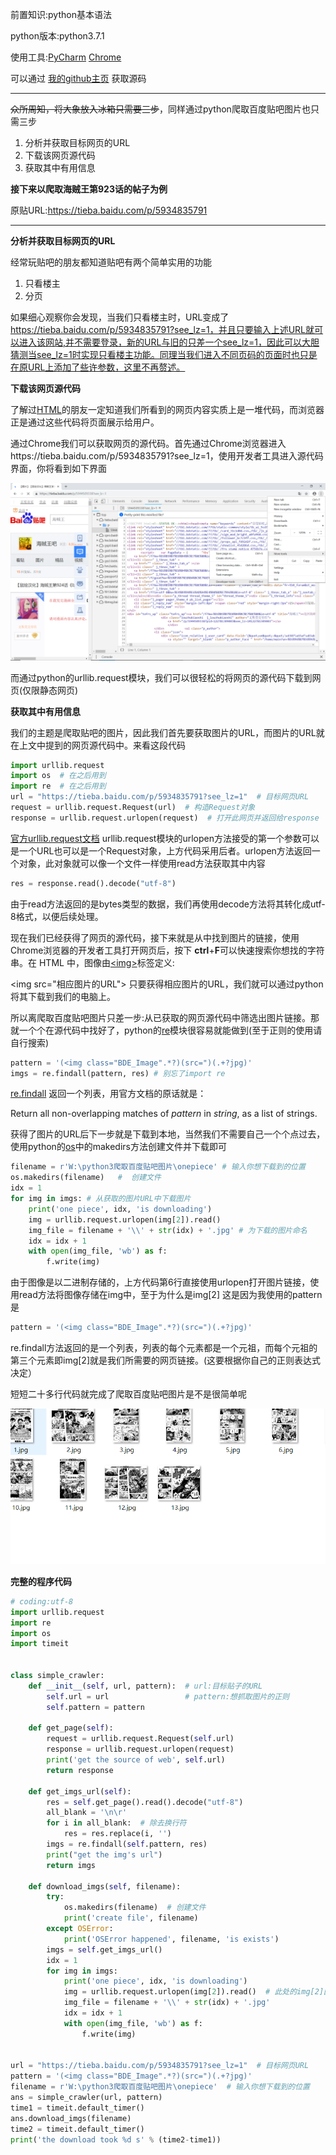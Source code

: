 前置知识:python基本语法

python版本:python3.7.1 

使用工具:[PyCharm](https://baike.baidu.com/item/PyCharm/8143824?fr=aladdin)  [Chrome](https://baike.baidu.com/item/Google%20Chrome/5638378?fromtitle=Chrome&fromid=5633839) 

可以通过 [我的github主页](https://github.com/showmetheflowers/learn_python_crawler) 获取源码

---

~~众所周知，将大象放入冰箱只需要三步~~，同样通过python爬取百度贴吧图片也只需三步

1. 分析并获取目标网页的URL
2. 下载该网页源代码
3. 获取其中有用信息

**接下来以爬取海贼王第923话的帖子为例**

原贴URL:https://tieba.baidu.com/p/5934835791

---

**分析并获取目标网页的URL**

经常玩贴吧的朋友都知道贴吧有两个简单实用的功能

1. 只看楼主
2. 分页   

如果细心观察你会发现，当我们只看楼主时，URL变成了 https://tieba.baidu.com/p/5934835791?see_lz=1，并且只要输入上述URL就可以进入该网站,并不需要登录，新的URL与旧的只差一个see_lz=1，因此可以大胆猜测当see_lz=1时实现只看楼主功能。同理当我们进入不同页码的页面时也只是在原URL上添加了些许参数，这里不再赘述。

**下载该网页源代码**

了解过[HTML](http://www.runoob.com/html/html-tutorial.html)的朋友一定知道我们所看到的网页内容实质上是一堆代码，而浏览器正是通过这些代码将页面展示给用户。

通过Chrome我们可以获取网页的源代码。首先通过Chrome浏览器进入https://tieba.baidu.com/p/5934835791?see_lz=1，使用开发者工具进入源代码界面，你将看到如下界面

![py_1_1](static/py_1_1.jpg)

而通过python的urllib.request模块，我们可以很轻松的将网页的源代码下载到网页(仅限静态网页)

**获取其中有用信息**

我们的主题是爬取贴吧的图片，因此我们首先要获取图片的URL，而图片的URL就在上文中提到的网页源代码中。来看这段代码

```python
import urllib.request
import os  # 在之后用到
import re  # 在之后用到
url = "https://tieba.baidu.com/p/5934835791?see_lz=1"  # 目标网页URL
request = urllib.request.Request(url)  # 构造Request对象
response = urllib.request.urlopen(request)  # 打开此网页并返回给response
```

[官方urllib.request文档](https://docs.python.org/3.7/library/urllib.request.html?highlight=urllib%20request#module-urllib.request) urllib.request模块的urlopen方法接受的第一个参数可以是一个URL也可以是一个Request对象，上方代码采用后者。urlopen方法返回一个对象，此对象就可以像一个文件一样使用read方法获取其中内容

```python
res = response.read().decode("utf-8") 
```

由于read方法返回的是bytes类型的数据，我们再使用decode方法将其转化成utf-8格式，以便后续处理。

现在我们已经获得了网页的源代码，接下来就是从中找到图片的链接，使用Chrome浏览器的开发者工具打开网页后，按下 **ctrl**+**F**可以快速搜索你想找的字符串。在 HTML 中，图像由[&lt;img&gt;](http://www.runoob.com/html/html-images.html)标签定义:

&lt;img  src="相应图片的URL"&gt; 只要获得相应图片的URL，我们就可以通过python将其下载到我们的电脑上。

所以离爬取百度贴吧图片只差一步:从已获取的网页源代码中筛选出图片链接。那就一个个在源代码中找好了，python的[re](https://docs.python.org/3.7/library/re.html?highlight=re#module-re)模块很容易就能做到(至于正则的使用请自行搜索)

```python
pattern = '(<img class="BDE_Image".*?)(src=")(.+?jpg)' 
imgs = re.findall(pattern, res) # 别忘了import re 
```

[re.findall](https://docs.python.org/3.7/library/re.html?highlight=re%20findall#re.findall) 返回一个列表，用官方文档的原话就是：

Return all non-overlapping matches of *pattern* in *string*, as a list of strings.

获得了图片的URL后下一步就是下载到本地，当然我们不需要自己一个个点过去，使用python的[os](https://docs.python.org/3.7/library/os.html?highlight=os#module-os)中的makedirs方法创建文件并下载即可

```python
filename = r'W:\python3爬取百度贴吧图片\onepiece' # 输入你想下载到的位置
os.makedirs(filename)   #  创建文件
idx = 1
for img in imgs: # 从获取的图片URL中下载图片
    print('one piece', idx, 'is downloading')
    img = urllib.request.urlopen(img[2]).read() 
    img_file = filename + '\\' + str(idx) + '.jpg' # 为下载的图片命名
    idx = idx + 1 
    with open(img_file, 'wb') as f:
        f.write(img)
```

由于图像是以二进制存储的，上方代码第6行直接使用urlopen打开图片链接，使用read方法将图像存储在img中，至于为什么是img[2] 这是因为我使用的pattern是

```python
pattern = '(<img class="BDE_Image".*?)(src=")(.+?jpg)' 
```

re.findall方法返回的是一个列表，列表的每个元素都是一个元祖，而每个元祖的第三个元素即img[2]就是我们所需要的网页链接。(这要根据你自己的正则表达式决定）

短短二十多行代码就完成了爬取百度贴吧图片是不是很简单呢

![py_1_2](static/py_1_2.jpg)

**完整的程序代码**

```python
# coding:utf-8
import urllib.request
import re
import os
import timeit


class simple_crawler:
    def __init__(self, url, pattern):  # url:目标贴子的URL
        self.url = url                 # pattern:想抓取图片的正则
        self.pattern = pattern

    def get_page(self):
        request = urllib.request.Request(self.url)
        response = urllib.request.urlopen(request)
        print('get the source of web', self.url)
        return response

    def get_imgs_url(self):
        res = self.get_page().read().decode("utf-8")
        all_blank = '\n\r'
        for i in all_blank:  # 除去换行符
            res = res.replace(i, '')
        imgs = re.findall(self.pattern, res)
        print("get the img's url")
        return imgs

    def download_imgs(self, filename):
        try:
            os.makedirs(filename)  # 创建文件
            print('create file', filename)
        except OSError:
            print('OSError happened', filename, 'is exists')
        imgs = self.get_imgs_url()
        idx = 1
        for img in imgs:
            print('one piece', idx, 'is downloading')
            img = urllib.request.urlopen(img[2]).read()  # 此处的img[2]因为正则的第3个字符串是需要的网页
            img_file = filename + '\\' + str(idx) + '.jpg'
            idx = idx + 1
            with open(img_file, 'wb') as f:
                f.write(img)


url = "https://tieba.baidu.com/p/5934835791?see_lz=1"  # 目标网页URL
pattern = '(<img class="BDE_Image".*?)(src=")(.+?jpg)'
filename = r'W:\python3爬取百度贴吧图片\onepiece'  # 输入你想下载到的位置
ans = simple_crawler(url, pattern)
time1 = timeit.default_timer()
ans.download_imgs(filename)
time2 = timeit.default_timer()
print('the download took %d s' % (time2-time1))
```

